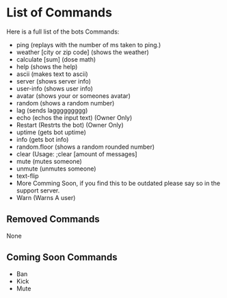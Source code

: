 # List of Commands

Here is a full list of the bots Commands:

* ping \(replays with the number of ms taken to ping.\)
* weather \[city or zip code\] \(shows the weather\)
* calculate \[sum\] \(dose math\)
* help \(shows the help\)
* ascii \(makes text to ascii\)
* server \(shows server info\)
* user-info \(shows user info\)
* avatar \(shows your or someones avatar\)
* random \(shows a random number\)
* lag \(sends laggggggggg\)
* echo \(echos the input text\) \(Owner Only\)
* Restart \(Restrts the bot\) \(Owner Only\)
* uptime \(gets bot uptime\)
* info \(gets bot info\)
* random.floor \(shows a random rounded number\)
* clear \(Usage: ;clear \[amount of messages\]
* mute \(mutes someone\)
* unmute \(unmutes someone\)
* text-flip
* More Comming Soon, if you find this to be outdated please say so in the support server.
* Warn \(Warns A user\)

## Removed Commands

None

## Coming Soon Commands

* Ban
* Kick
* Mute

